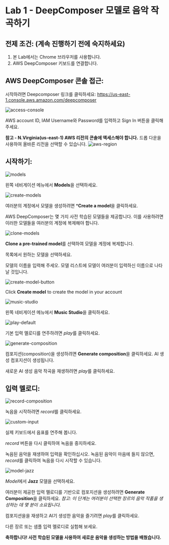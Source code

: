 # Lab 1 - DeepComposer 모델로 음악 작곡하기

## 전제 조건: (계속 진행하기 전에 숙지하세요)
1. 본 Lab에서는 Chrome 브라우저를 사용합니다.
2. AWS DeepComposer 키보드를 연결합니다.

## AWS DeepComposer 콘솔 접근:

시작하려면 Deepcomposer 링크를 클릭하세요: https://us-east-1.console.aws.amazon.com/deepcomposer

![access-console](images/lab1-access-console.png)

AWS account ID, IAM Username와 Password를 입력하고 Sign In 버튼을 클릭해 주세요. 

**참고 - N.Virginia(us-east-1) AWS 리전의 콘솔에 액세스해야 합니다.** 드롭 다운을 사용하여 올바른 리전을 선택할 수 있습니다.
![aws-region](images/aws-region.jpg)

## 시작하기:
![models](images/models.jpg)

왼쪽 네비게이션 메뉴에서 **Models**을 선택하세요.

![create-models](images/create-models.jpg)

여러분의 계정에서 모델을 생성하려면 ***Create a model**을 클릭하세요.

AWS DeepComposer는 몇 가지 사전 학습된 모델들을 제공합니다. 이를 사용하려면 이러한 모델들을 여러분의 계정에 복제해야 합니다.

![clone-models](images/clone-models.jpg)

**Clone a pre-trained model**를 선택하여 모델을 계정에 복제합니다.

목록에서 원하는 모델을 선택하세요.

모델의 이름을 입력해 주세오. 모델 리스트에 모델이 여러분이 입력하신 이름으로 나타날 것입니다.

![create-model-button](images/create-model-button.jpg)

Click **Create model** to create the model in your account

![music-studio](images/music-studio.jpg)

왼쪽 네비게이션 메뉴에서 **Music Studio**을 클릭하세요.

![play-default](images/lab1-play-default.PNG)

기본 입력 멜로디를 연주하려면 *play*를 클릭하세요.

![generate-composition](images/lab1-generate-composition.PNG)

컴포지션(composition)을 생성하려면 **Generate composition**을 클릭하세요. AI 생성 컴포지션이 생성됩니다.

새로운 AI 생성 음악 작곡을 재생하려면 *play*를 클릭하세요.

## 입력 멜로디:

![record-composition](images/lab1-record.PNG)

녹음을 시작하려면 *record*를 클릭하세요.

![custom-input](images/lab1-custom-music.png)

실제 키보드에서 음표를 연주해 봅니다.

*record* 버튼을 다시 클릭하여 녹음을 중지하세요.

녹음된 음악을 재생하여 입력을 확인하십시오. 녹음된 음악이 마음에 들지 않으면, *record*를 클릭하여 녹음을 다시 시작할 수 있습니다.

![model-jazz](images/lab1-model-default.PNG)

 *Model*에서 **Jazz** 모델을 선택하세요.

여러분이 제공한 입력 멜로디를 기반으로 컴포지션을 생성하려면 **Generate Composition**을 클릭하세요. *참고: 이 단계는 여러분이 선택한 장르의 음악 작품을 생성하는 데 몇 분이 소요됩니다.*

컴포지션을을 재생하고 AI기 생성한 음악을 즐기려면 *play*를 클릭하세요.

다른 장르 또는 샘플 입력 멜로디로 실험해 보세요.

**축하합니다! 사전 학습된 모델을 사용하여 새로운 음악을 생성하는 방법을 배웠습니다.**
